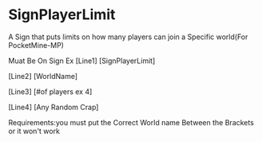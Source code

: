 SignPlayerLimit
===============

A Sign that puts limits on how many players can join a Specific world(For PocketMine-MP)

Muat Be On Sign
Ex
[Line1] [SignPlayerLimit]

[Line2] [WorldName]

[Line3] [#of players ex 4]

[Line4] [Any Random Crap]

Requirements:you must put the Correct World name Between the Brackets or it won't work

